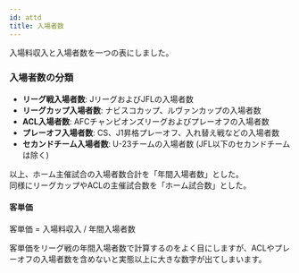 ```yaml
---
id: attd
title: 入場者数
---
```


入場料収入と入場者数を一つの表にしました。

### 入場者数の分類

- **リーグ戦入場者数**: JリーグおよびJFLの入場者数
- **リーグカップ入場者数**: ナビスコカップ、ルヴァンカップの入場者数
- **ACL入場者数**: AFCチャンピオンズリーグおよびプレーオフの入場者数
- **プレーオフ入場者数**: CS、J1昇格プレーオフ、入れ替え戦などの入場者数
- **セカンドチーム入場者数**: U-23チームの入場者数 (JFL以下のセカンドチームは除く)

以上、ホーム主催試合の入場者数合計を「年間入場者数」とした。  
同様にリーグカップやACLの主催試合数を「ホーム試合数」とした。

#### 客単価

客単価 = 入場料収入 / 年間入場者数

客単価をリーグ戦の年間入場者数で計算するのをよく目にしますが、ACLやプレーオフの入場者数を含めないと実態以上に大きな数字が出てしまいます。
